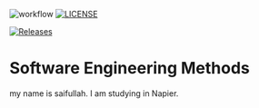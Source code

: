 
![workflow](https://github.com/MdSaifullah80/sem/actions/workflows/main.yml/badge.svg)
[![LICENSE](https://img.shields.io/github/license/MdSaifullah80/sem.svg?style=flat-square)](https://github.com/MdSaifullah80/sem/blob/master/LICENSE)

[![Releases](https://img.shields.io/github/release/MdSaifullah80/sem/all.svg?style=flat-square)](https://github.com/MdSaifullah80/sem/releases)

# Software Engineering Methods

my name is saifullah. I am studying in Napier.